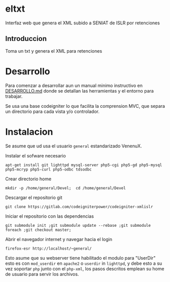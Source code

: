 # eltxt

Interfaz web que genera el XML subido a SENIAT de ISLR por retenciones

## Introduccion

Toma un txt y genera el XML para retenciones

# Desarrollo

Para comenzar a desarrollar aun un manual minimo instructivo en [DESARROLLO.md](../DESARROLLO.md) 
donde se detallan las herramientas y el entorno para trabajar.

Se usa una base codeigniter lo que facilita la comprension MVC, que separa 
un directorio para cada vista y/o controlador.

# Instalacion

Se asume que ud usa el usuario `general` estandarizado VenenuX.

Instalar el sofware necesario

`apt-get install git lighttpd mysql-server php5-cgi php5-gd php5-mysql php5-mcryp php5-curl php5-odbc tdsodbc `

Crear directorio home

`mkdir -p /home/general/Devel;  cd /home/general/Devel`

Descargar el repositorio git

`git clone https://gitlab.com/codeigniterpower/codeigniter-xmlislr`

Iniciar el repositorio con las dependencias

`git submodule init ;git submodule update --rebase ;git submodule foreach ;git checkout master;`

Abrir el navegador internet y navegar hacia el login

`firefox-esr http://localhost/~general/`


Esto asume que su webserver tiene habilitado el modulo para "UserDir" 
esto es con `mod_userdir` en `apache2` o `userdir` in `lighttpd`, y debe 
esto a su vez soportar `php` junto con el `php-xml`, los pasos descritos 
emplean su home de usuario para servir los archivos.

